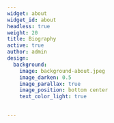 ```yaml
---
widget: about
widget_id: about
headless: true
weight: 20
title: Biography
active: true
author: admin
design:
  background:
    image: background-about.jpeg
    image_darken: 0.5
    image_parallax: true
    image_position: bottom center
    text_color_light: true

 
---
```

